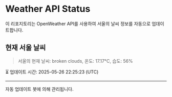 
# Weather API Status

이 리포지토리는 OpenWeather API를 사용하여 서울의 날씨 정보를 자동으로 업데이트합니다.

## 현재 서울 날씨
> 서울의 현재 날씨: broken clouds, 온도: 17.17°C, 습도: 56%

⏳ 업데이트 시간: 2025-05-26 22:25:23 (UTC)

---
자동 업데이트 봇에 의해 관리됩니다.
